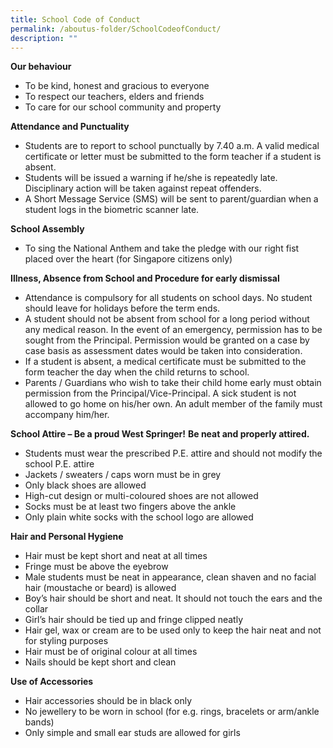 ```yaml
---
title: School Code of Conduct
permalink: /aboutus-folder/SchoolCodeofConduct/
description: ""
---
```

**Our behaviour**

*   To be kind, honest and gracious to everyone
*   To respect our teachers, elders and friends
*   To care for our school community and property

**Attendance and Punctuality**

*   Students are to report to school punctually by 7.40 a.m. A valid medical certificate or letter must be submitted to the form teacher if a student is absent.
*   Students will be issued a warning if he/she is repeatedly late. Disciplinary action will be taken against repeat offenders.
*   A Short Message Service (SMS) will be sent to parent/guardian when a student logs in the biometric scanner late.

**School Assembly**

*   To sing the National Anthem and take the pledge with our right fist placed over the heart (for Singapore citizens only)

**Illness, Absence from School and Procedure for early dismissal**

*   Attendance is compulsory for all students on school days. No student should leave for holidays before the term ends.
*   A student should not be absent from school for a long period without any medical reason. In the event of an emergency, permission has to be sought from the Principal. Permission would be granted on a case by case basis as assessment dates would be taken into consideration.
*   If a student is absent, a medical certificate must be submitted to the form teacher the day when the child returns to school.
*   Parents / Guardians who wish to take their child home early must obtain permission from the Principal/Vice-Principal. A sick student is not allowed to go home on his/her own. An adult member of the family must accompany him/her.

**School Attire – Be a proud West Springer!** **Be neat and properly attired.**

*   Students must wear the prescribed P.E. attire and should not modify the school P.E. attire
*   Jackets / sweaters / caps worn must be in grey
*   Only black shoes are allowed
*   High-cut design or multi-coloured shoes are not allowed
*   Socks must be at least two fingers above the ankle
*   Only plain white socks with the school logo are allowed

**Hair and Personal Hygiene**

*   Hair must be kept short and neat at all times
*   Fringe must be above the eyebrow
*   Male students must be neat in appearance, clean shaven and no facial hair (moustache or beard) is allowed
*   Boy’s hair should be short and neat. It should not touch the ears and the collar
*   Girl’s hair should be tied up and fringe clipped neatly
*   Hair gel, wax or cream are to be used only to keep the hair neat and not for styling purposes
*   Hair must be of original colour at all times
*   Nails should be kept short and clean

**Use of Accessories**

*   Hair accessories should be in black only
*   No jewellery to be worn in school (for e.g. rings, bracelets or arm/ankle bands)
*   Only simple and small ear studs are allowed for girls